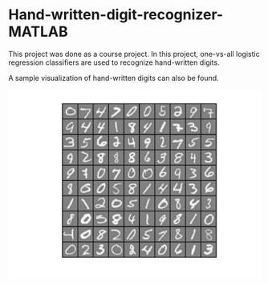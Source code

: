# Hand-written-digit-recognizer-MATLAB
This project was done as a course project.
In this project, one-vs-all logistic regression classifiers are used to recognize hand-written digits.

A sample visualization of hand-written digits can also be found.

![sample visualization](data_sample.png)

